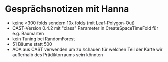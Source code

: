 # Gesprächsnotizen mit Hanna
* keine >300 folds sondern 10x folds (mit Leaf-Polygon-Out)
* CAST-Version 0.4.2 mit "class" Parameter in CreateSpaceTimeFold für e.g. Baumarten 
* kein Tuning bei RandomForest
* 51 Bäume statt 500 
* AOA aus CAST verwenden um zu schauen für welchen Teil der Karte wir außerhalb des Prädiktorraums sein könnten
 